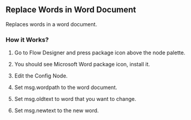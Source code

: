 ## Replace Words in Word Document

Replaces words in a word document.

### How it Works?

1. Go to Flow Designer and press package icon above the node palette.

2. You should see Microsoft Word package icon, install it.

3. Edit the Config Node.

4. Set msg.wordpath to the word document.

5. Set msg.oldtext to word that you want to change.

6. Set msg.newtext to the new word. 
